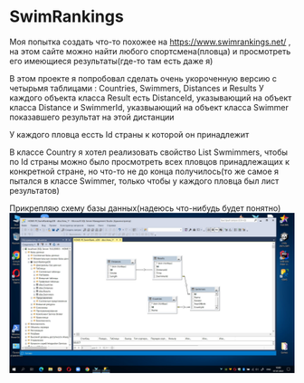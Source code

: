 # SwimRankings

 Моя попытка создать что-то похожее на <https://www.swimrankings.net/> , на этом сайте можно найти любого спортсмена(пловца) и просмотреть его имеющиеся результаты(где-то там есть даже я)
 
 В этом проекте я попробовал сделать очень укороченную версию с четырьмя таблицами : Countries, Swimmers, Distances и  Results
 У каждого объекта класса Result есть DistanceId, указывающий на объект класса Distance и SwimmerId, указвыающий на объект класса Swimmer показавшего результат на этой дистанции
 
 У каждого пловца ессть Id страны к которой он принадлежит
 
 В классе Country я хотел реализовать свойство List<Swimmer> Swmimmers, чтобы по Id страны можно было просмотреть всех пловцов принадлежащих к конкретной стране, но что-то не до конца получилось(то же самое я пытался в классе Swimmer, только чтобы у каждого пловца был лист результатов)

Прикрепляю схему базы данных(надеюсь что-нибудь будет понятно) ![alt text](https://github.com/byseinbolt/SwimRankings/blob/master/SwimRankingsDb.jpg?raw=true)
